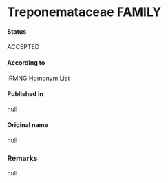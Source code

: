 Treponemataceae FAMILY
=======

#### Status
ACCEPTED

#### According to
IRMNG Homonym List

#### Published in
null

#### Original name
null

### Remarks
null